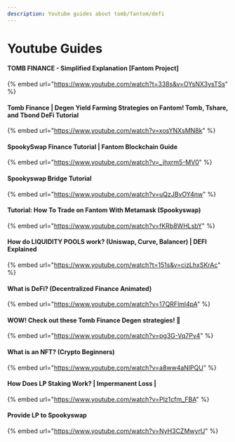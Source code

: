 ```yaml
---
description: Youtube guides about tomb/fantom/defi
---
```


# Youtube Guides

#### TOMB FINANCE - Simplified Explanation \[Fantom Project]

{% embed url="https://www.youtube.com/watch?t=338s&v=OYsNX3ysTSs" %}

#### Tomb Finance | Degen Yield Farming Strategies on Fantom! Tomb, Tshare, and Tbond DeFi Tutorial

{% embed url="https://www.youtube.com/watch?v=xosYNXsMN8k" %}

#### SpookySwap Finance Tutorial | Fantom Blockchain Guide

{% embed url="https://www.youtube.com/watch?v=_jhxrm5-MV0" %}

#### Spookyswap Bridge Tutorial

{% embed url="https://www.youtube.com/watch?v=uQzJBvOY4nw" %}

#### Tutorial: How To Trade on Fantom With Metamask (Spookyswap)

{% embed url="https://www.youtube.com/watch?v=fKRb8WHLsbY" %}

#### How do LIQUIDITY POOLS work? (Uniswap, Curve, Balancer) | DEFI Explained

{% embed url="https://www.youtube.com/watch?t=151s&v=cizLhxSKrAc" %}

#### What is DeFi? (Decentralized Finance Animated)

{% embed url="https://www.youtube.com/watch?v=17QRFlml4pA" %}

#### WOW! Check out these Tomb Finance Degen strategies! 🤑

{% embed url="https://www.youtube.com/watch?v=pg3G-Vq7Pv4" %}

#### What is an NFT? (Crypto Beginners)

{% embed url="https://www.youtube.com/watch?v=a8ww4aNlPQU" %}

#### How Does LP Staking Work? | Impermanent Loss |

{% embed url="https://www.youtube.com/watch?v=Plz1cfm_FBA" %}

#### Provide LP to Spookyswap

{% embed url="https://www.youtube.com/watch?v=NyH3CZMwyrU" %}

